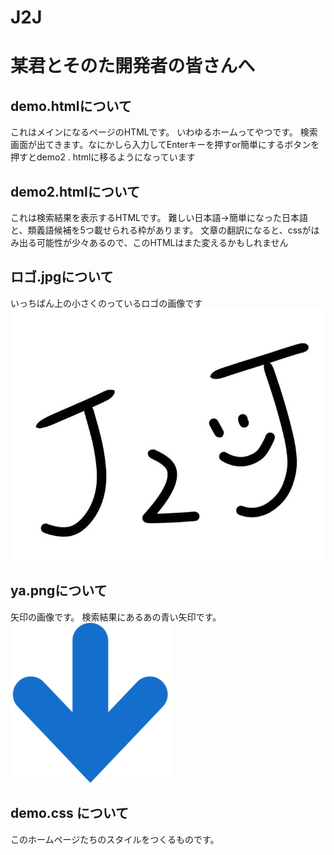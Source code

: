 # J2J
# 某君とそのた開発者の皆さんへ

## demo.htmlについて
これはメインになるページのHTMLです。
いわゆるホームってやつです。
検索画面が出てきます。なにかしら入力してEnterキーを押すor簡単にするボタンを押すとdemo2 . htmlに移るようになっています

## demo2.htmlについて
これは検索結果を表示するHTMLです。
難しい日本語→簡単になった日本語　と、類義語候補を5つ載せられる枠があります。
文章の翻訳になると、cssがはみ出る可能性が少々あるので、このHTMLはまた変えるかもしれません

## ロゴ.jpgについて
いっちばん上の小さくのっているロゴの画像です
![ロゴ](ロゴ.jpg)

## ya.pngについて
矢印の画像です。
検索結果にあるあの青い矢印です。
![矢印](ya.png)

## demo.css について
このホームページたちのスタイルをつくるものです。